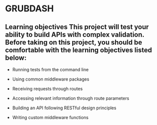 # GRUBDASH
Learning objectives
This project will test your ability to build APIs with complex validation. Before taking on this project, you should be comfortable with the learning objectives listed below:
----------------
  - Running tests from the command line

  - Using common middleware packages

  - Receiving requests through routes

  - Accessing relevant information through route parameters

  - Building an API following RESTful design principles

  - Writing custom middleware functions
